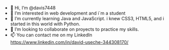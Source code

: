 - 👋 Hi, I’m @davis7448
- 👀 I’m interested in web development and i´m a student
- 🌱 I’m currently learning Java and JavaScript. i knew CSS3, HTML5, and i started in this world with Python. 
- 💞️ I’m looking to collaborate on proyects to practice my skills.
- 📫 You can contact me on my LinkedIn https://www.linkedin.com/in/david-useche-344308170/

